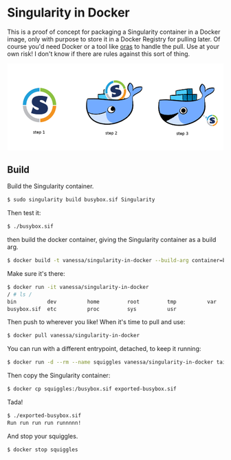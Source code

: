 # Singularity in Docker

This is a proof of concept for packaging a Singularity container in a Docker
image, only with purpose to store it in a Docker Registry for pulling later.
Of course you'd need Docker or a tool like [oras](https://github.com/deislabs/oras) to handle the pull.
Use at your own risk! I don't know if there are rules against this sort of thing.

![img/poopies.png](img/poopies.png)

## Build

Build the Singularity container.

```bash
$ sudo singularity build busybox.sif Singularity
```

Then test it:

```bash
$ ./busybox.sif
```

then build the docker container, giving the Singularity container as a build arg.

```bash
$ docker build -t vanessa/singularity-in-docker --build-arg container=busybox.sif .
```

Make sure it's there:

```bash
$ docker run -it vanessa/singularity-in-docker 
/ # ls /
bin          dev          home         root         tmp          var
busybox.sif  etc          proc         sys          usr
```

Then push to wherever you like! When it's time to pull and use:

```bash
$ docker pull vanessa/singularity-in-docker
```

You can run with a different entrypoint, detached, to keep it running:

```bash
$ docker run -d --rm --name squiggles vanessa/singularity-in-docker tail -f /dev/null
```

Then copy the Singularity container:

```bash
$ docker cp squiggles:/busybox.sif exported-busybox.sif
```

Tada!

```bash
$ ./exported-busybox.sif 
Run run run run runnnnn!
```

And stop your squiggles.

```bash
$ docker stop squiggles
```
